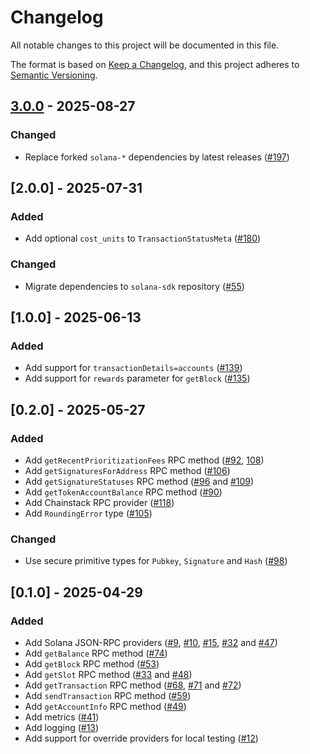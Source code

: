 # Changelog

All notable changes to this project will be documented in this file.

The format is based on [Keep a Changelog](https://keepachangelog.com/en/1.1.0/),
and this project adheres to [Semantic Versioning](https://semver.org/spec/v2.0.0.html).

## [3.0.0] - 2025-08-27

### Changed

- Replace forked `solana-*` dependencies by latest releases ([#197](https://github.com/dfinity/sol-rpc-canister/pull/197))

[3.0.0]: https://github.com/dfinity/sol-rpc-canister/compare/2.0.0..3.0.0

## [2.0.0] - 2025-07-31

### Added

- Add optional `cost_units` to `TransactionStatusMeta` ([#180](https://github.com/dfinity/sol-rpc-canister/pull/180))

### Changed

- Migrate dependencies to `solana-sdk` repository ([#55](https://github.com/dfinity/sol-rpc-canister/pull/55))

## [1.0.0] - 2025-06-13

### Added

- Add support for `transactionDetails=accounts` ([#139](https://github.com/dfinity/sol-rpc-canister/pull/139))
- Add support for `rewards` parameter for `getBlock` ([#135](https://github.com/dfinity/sol-rpc-canister/pull/135))

## [0.2.0] - 2025-05-27

### Added

- Add `getRecentPrioritizationFees` RPC method ([#92](https://github.com/dfinity/sol-rpc-canister/pull/92), [108](https://github.com/dfinity/sol-rpc-canister/pull/108))
- Add `getSignaturesForAddress` RPC method ([#106](https://github.com/dfinity/sol-rpc-canister/pull/106))
- Add `getSignatureStatuses` RPC method ([#96](https://github.com/dfinity/sol-rpc-canister/pull/96) and [#109](https://github.com/dfinity/sol-rpc-canister/pull/109))
- Add `getTokenAccountBalance` RPC method ([#90](https://github.com/dfinity/sol-rpc-canister/pull/90))
- Add Chainstack RPC provider ([#118](https://github.com/dfinity/sol-rpc-canister/pull/118))
- Add `RoundingError` type ([#105](https://github.com/dfinity/sol-rpc-canister/pull/105))

### Changed

- Use secure primitive types for `Pubkey`, `Signature` and `Hash` ([#98](https://github.com/dfinity/sol-rpc-canister/pull/98))

## [0.1.0] - 2025-04-29

### Added

- Add Solana JSON-RPC providers ([#9](https://github.com/dfinity/sol-rpc-canister/pull/9), [#10](https://github.com/dfinity/sol-rpc-canister/pull/10), [#15](https://github.com/dfinity/sol-rpc-canister/pull/15), [#32](https://github.com/dfinity/sol-rpc-canister/pull/32) and [#47](https://github.com/dfinity/sol-rpc-canister/pull/47))
- Add `getBalance` RPC method ([#74](https://github.com/dfinity/sol-rpc-canister/pull/74))
- Add `getBlock` RPC method ([#53](https://github.com/dfinity/sol-rpc-canister/pull/53))
- Add `getSlot` RPC method ([#33](https://github.com/dfinity/sol-rpc-canister/pull/33) and [#48](https://github.com/dfinity/sol-rpc-canister/pull/48))
- Add `getTransaction` RPC method ([#68](https://github.com/dfinity/sol-rpc-canister/pull/68), [#71](https://github.com/dfinity/sol-rpc-canister/pull/71) and [#72](https://github.com/dfinity/sol-rpc-canister/pull/72))
- Add `sendTransaction` RPC method ([#59](https://github.com/dfinity/sol-rpc-canister/pull/59))
- Add `getAccountInfo` RPC method ([#49](https://github.com/dfinity/sol-rpc-canister/pull/49))
- Add metrics ([#41](https://github.com/dfinity/sol-rpc-canister/pull/41))
- Add logging ([#13](https://github.com/dfinity/sol-rpc-canister/pull/13))
- Add support for override providers for local testing ([#12](https://github.com/dfinity/sol-rpc-canister/pull/12))

